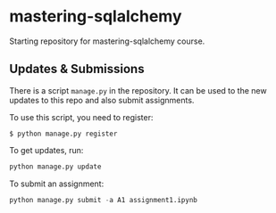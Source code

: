 # mastering-sqlalchemy

Starting repository for mastering-sqlalchemy course.


## Updates & Submissions

There is a script `manage.py` in the repository. It can be used to the new updates to this repo and also submit assignments.

To use this script, you need to register:

```
$ python manage.py register
```

To get updates, run:

```python
python manage.py update
```

To submit an assignment:

```python
python manage.py submit -a A1 assignment1.ipynb
```
